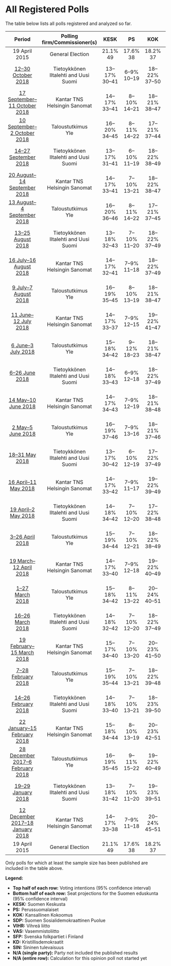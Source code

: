 # All Registered Polls

The table below lists all polls registered and analyzed so far.

| Period     | Polling firm/Commissioner(s) | KESK | PS | KOK | SDP | VIHR | VAS | SFP | KD | SIN |
|:----------:|:----------------------------:|:--:|:--:|:--:|:--:|:--:|:--:|:--:|:--:|:--:|
| 19 April 2015 | General Election | 21.1% <br> 49 | 17.6% <br> 38 | 18.2% <br> 37 | 16.5% <br> 34 | 8.5% <br> 15 | 7.1% <br> 12 | 4.9% <br> 9 | 3.5% <br> 5 | 0.0% <br> 0 |
| [12–30 October 2018](2018-10-30-Tietoykkönen.html) | Tietoykkönen <br> Iltalehti and Uusi Suomi | 13–17% <br> 30–41 | 6–9% <br> 10–19 | 18–22% <br> 37–50 | 20–25% <br> 44–58 | 11–15% <br> 20–31 | 8–11% <br> 14–22 | 3–6% <br> 6–11 | 3–5% <br> 1–6 | 2–3% <br> 0–1 |
| [17 September–11 October 2018](2018-10-11-KantarTNS.html) | Kantar TNS <br> Helsingin Sanomat | 14–17% <br> 33–41 | 8–10% <br> 14–21 | 18–21% <br> 38–47 | 20–24% <br> 46–53 | 11–13% <br> 20–25 | 9–11% <br> 16–22 | 4–5% <br> 7–11 | 3–5% <br> 2–6 | 1–2% <br> 0 |
| [10 September–2 October 2018](2018-10-02-Taloustutkimus.html) | Taloustutkimus <br> Yle | 16–20% <br> 34–45 | 8–11% <br> 14–22 | 17–21% <br> 37–44 | 20–25% <br> 45–56 | 10–13% <br> 18–26 | 8–12% <br> 16–22 | 3–5% <br> 4–9 | 3–5% <br> 4–6 | 1–2% <br> 0 |
| [14–27 September 2018](2018-09-27-Tietoykkönen.html) | Tietoykkönen <br> Iltalehti and Uusi Suomi | 13–17% <br> 31–41 | 6–10% <br> 11–19 | 18–22% <br> 38–49 | 20–25% <br> 45–57 | 10–14% <br> 18–29 | 8–11% <br> 14–22 | 3–6% <br> 6–11 | 3–5% <br> 2–6 | 2–4% <br> 0–1 |
| [20 August–14 September 2018](2018-09-14-KantarTNS.html) | Kantar TNS <br> Helsingin Sanomat | 14–17% <br> 33–41 | 7–10% <br> 13–21 | 18–22% <br> 38–47 | 19–23% <br> 43–55 | 11–15% <br> 20–30 | 8–11% <br> 16–22 | 4–6% <br> 7–11 | 3–5% <br> 2–6 | 1–2% <br> 0–1 |
| [13 August–4 September 2018](2018-09-04-Taloustutkimus.html) | Taloustutkimus <br> Yle | 16–20% <br> 36–46 | 8–11% <br> 14–22 | 17–21% <br> 37–45 | 18–22% <br> 41–50 | 11–14% <br> 20–29 | 8–11% <br> 13–20 | 3–5% <br> 7–11 | 3–5% <br> 0–6 | 1–2% <br> 0 |
| [13–25 August 2018](2018-08-25-Tietoykkönen.html) | Tietoykkönen <br> Iltalehti and Uusi Suomi | 13–18% <br> 32–43 | 7–10% <br> 11–20 | 18–22% <br> 37–49 | 20–24% <br> 43–56 | 11–15% <br> 20–31 | 8–11% <br> 13–21 | 3–6% <br> 6–11 | 3–5% <br> 1–6 | 1–3% <br> 0–1 |
| [16 July–16 August 2018](2018-08-16-KantarTNS.html) | Kantar TNS <br> Helsingin Sanomat | 14–17% <br> 32–41 | 7–9% <br> 11–18 | 18–22% <br> 37–49 | 20–24% <br> 43–54 | 12–15% <br> 22–31 | 8–11% <br> 15–22 | 3–5% <br> 6–11 | 3–5% <br> 2–6 | 1–2% <br> 0 |
| [9 July–7 August 2018](2018-08-07-Taloustutkimus.html) | Taloustutkimus <br> Yle | 16–19% <br> 35–45 | 8–10% <br> 13–19 | 18–21% <br> 38–47 | 20–23% <br> 44–52 | 12–15% <br> 23–30 | 7–9% <br> 11–16 | 4–5% <br> 7–10 | 3–5% <br> 3–6 | 1% <br> 0 |
| [11 June–12 July 2018](2018-07-12-KantarTNS.html) | Kantar TNS <br> Helsingin Sanomat | 14–17% <br> 33–37 | 7–9% <br> 12–15 | 19–22% <br> 41–47 | 21–24% <br> 47–50 | 12–15% <br> 23–28 | 9–11% <br> 17–20 | 4–5% <br> 7–9 | 3–5% <br> 6 | 1–2% <br> 0 |
| [6 June–3 July 2018](2018-07-03-Taloustutkimus.html) | Taloustutkimus <br> Yle | 15–18% <br> 34–42 | 9–12% <br> 18–23 | 18–21% <br> 38–47 | 19–22% <br> 42–48 | 13–15% <br> 23–31 | 8–10% <br> 13–18 | 3–4% <br> 4–7 | 3–4% <br> 2–6 | 1–2% <br> 0 |
| [6–26 June 2018](2018-06-26-Tietoykkönen.html) | Tietoykkönen <br> Iltalehti and Uusi Suomi | 14–18% <br> 33–43 | 6–9% <br> 12–18 | 18–22% <br> 37–49 | 18–23% <br> 40–49 | 12–16% <br> 23–31 | 8–11% <br> 14–22 | 4–6% <br> 7–11 | 3–5% <br> 3–6 | 2–4% <br> 0–1 |
| [14 May–10 June 2018](2018-06-10-KantarTNS.html) | Kantar TNS <br> Helsingin Sanomat | 14–17% <br> 34–43 | 7–9% <br> 12–19 | 18–21% <br> 38–48 | 20–23% <br> 45–52 | 12–15% <br> 23–30 | 8–10% <br> 15–21 | 4–5% <br> 7–11 | 3–5% <br> 4–6 | 1–2% <br> 0 |
| [2 May–5 June 2018](2018-06-05-Taloustutkimus.html) | Taloustutkimus <br> Yle | 16–19% <br> 37–46 | 7–9% <br> 13–16 | 18–21% <br> 37–46 | 19–21% <br> 41–48 | 13–16% <br> 25–32 | 8–10% <br> 15–19 | 3–5% <br> 6–9 | 3–4% <br> 1–6 | 1–2% <br> 0 |
| [18–31 May 2018](2018-05-31-Tietoykkönen.html) | Tietoykkönen <br> Iltalehti and Uusi Suomi | 13–17% <br> 30–42 | 6–10% <br> 12–19 | 17–22% <br> 37–49 | 19–24% <br> 43–56 | 11–15% <br> 19–31 | 7–11% <br> 13–21 | 4–6% <br> 7–11 | 3–6% <br> 4–8 | 2–4% <br> 0–1 |
| [16 April–11 May 2018](2018-05-11-KantarTNS.html) | Kantar TNS <br> Helsingin Sanomat | 14–17% <br> 33–42 | 7–9% <br> 11–17 | 19–22% <br> 39–49 | 20–23% <br> 43–51 | 13–16% <br> 24–31 | 8–10% <br> 13–19 | 4–5% <br> 7–10 | 3–5% <br> 2–6 | 1–2% <br> 0 |
| [19 April–2 May 2018](2018-05-02-Tietoykkönen.html) | Tietoykkönen <br> Iltalehti and Uusi Suomi | 14–18% <br> 34–42 | 7–10% <br> 12–20 | 17–22% <br> 38–48 | 19–24% <br> 45–55 | 11–15% <br> 22–30 | 7–10% <br> 13–19 | 3–6% <br> 7–11 | 3–5% <br> 3–6 | 1–3% <br> 0–1 |
| [3–26 April 2018](2018-04-26-Taloustutkimus.html) | Taloustutkimus <br> Yle | 15–19% <br> 34–44 | 7–10% <br> 12–21 | 18–22% <br> 38–49 | 18–22% <br> 38–48 | 13–17% <br> 25–33 | 8–11% <br> 14–21 | 3–5% <br> 4–10 | 3–4% <br> 0–6 | 1–2% <br> 0 |
| [19 March–12 April 2018](2018-04-12-KantarTNS.html) | Kantar TNS <br> Helsingin Sanomat | 14–17% <br> 33–40 | 7–9% <br> 12–18 | 19–22% <br> 40–49 | 20–23% <br> 46–52 | 13–15% <br> 24–31 | 8–10% <br> 14–20 | 3–5% <br> 6–10 | 3–4% <br> 2–6 | 1–2% <br> 0 |
| [1–27 March 2018](2018-03-27-Taloustutkimus.html) | Taloustutkimus <br> Yle | 15–18% <br> 34–42 | 8–11% <br> 13–22 | 20–24% <br> 40–51 | 18–22% <br> 39–51 | 13–16% <br> 23–31 | 8–10% <br> 13–19 | 3–5% <br> 4–8 | 3–4% <br> 1–6 | 1–2% <br> 0 |
| [16–26 March 2018](2018-03-26-Tietoykkönen.html) | Tietoykkönen <br> Iltalehti and Uusi Suomi | 14–18% <br> 32–42 | 7–10% <br> 12–20 | 18–22% <br> 37–49 | 19–23% <br> 43–53 | 11–15% <br> 22–30 | 7–10% <br> 12–19 | 3–6% <br> 7–11 | 3–5% <br> 2–6 | 1–3% <br> 0–1 |
| [19 February–15 March 2018](2018-03-15-KantarTNS.html) | Kantar TNS <br> Helsingin Sanomat | 15–17% <br> 34–40 | 7–10% <br> 13–20 | 20–23% <br> 41–50 | 19–22% <br> 43–50 | 13–16% <br> 25–31 | 7–10% <br> 12–18 | 3–5% <br> 6–10 | 3–4% <br> 0–6 | 1–2% <br> 0 |
| [7–28 February 2018](2018-02-28-Taloustutkimus.html) | Taloustutkimus <br> Yle | 15–19% <br> 35–44 | 7–10% <br> 13–21 | 18–22% <br> 39–48 | 19–23% <br> 41–52 | 13–16% <br> 25–32 | 8–10% <br> 15–19 | 2–4% <br> 3–7 | 3–4% <br> 1–6 | 1–2% <br> 0 |
| [14–26 February 2018](2018-02-26-Tietoykkönen.html) | Tietoykkönen <br> Iltalehti and Uusi Suomi | 14–18% <br> 33–40 | 7–10% <br> 13–21 | 18–23% <br> 39–50 | 17–22% <br> 38–47 | 12–16% <br> 22–30 | 7–11% <br> 14–20 | 4–6% <br> 7–12 | 3–5% <br> 3–6 | 2–3% <br> 0–1 |
| [22 January–15 February 2018](2018-02-15-KantarTNS.html) | Kantar TNS <br> Helsingin Sanomat | 15–18% <br> 34–44 | 8–10% <br> 13–19 | 20–23% <br> 42–51 | 17–21% <br> 38–46 | 13–16% <br> 25–32 | 8–10% <br> 14–21 | 3–5% <br> 6–11 | 3–4% <br> 1–6 | 1–2% <br> 0 |
| [28 December 2017–6 February 2018](2018-02-06-Taloustutkimus.html) | Taloustutkimus <br> Yle | 16–19% <br> 35–45 | 9–11% <br> 15–22 | 19–22% <br> 40–49 | 17–20% <br> 38–45 | 13–15% <br> 24–30 | 7–9% <br> 12–17 | 4–5% <br> 7–11 | 3–4% <br> 0–6 | 1–2% <br> 0 |
| [19–29 January 2018](2018-01-29-Tietoykkönen.html) | Tietoykkönen <br> Iltalehti and Uusi Suomi | 13–18% <br> 31–42 | 7–10% <br> 11–20 | 19–23% <br> 39–51 | 17–22% <br> 38–48 | 13–17% <br> 24–33 | 7–10% <br> 12–19 | 4–6% <br> 6–11 | 3–5% <br> 2–6 | 2–4% <br> 0–2 |
| [12 December 2017–18 January 2018](2018-01-18-KantarTNS.html) | Kantar TNS <br> Helsingin Sanomat | 14–17% <br> 33–38 | 7–9% <br> 11–18 | 20–24% <br> 45–51 | 17–21% <br> 38–47 | 14–17% <br> 27–32 | 8–10% <br> 14–18 | 4–5% <br> 7–10 | 3–4% <br> 2–6 | 1–2% <br> 0 |
| 19 April 2015 | General Election | 21.1% <br> 49 | 17.6% <br> 38 | 18.2% <br> 37 | 16.5% <br> 34 | 8.5% <br> 15 | 7.1% <br> 12 | 4.9% <br> 9 | 3.5% <br> 5 | 0.0% <br> 0 |

Only polls for which at least the sample size has been published are included in the table above.

**Legend:**
+ **Top half of each row:** Voting intentions (95% confidence interval)
+ **Bottom half of each row:** Seat projections for the Suomen eduskunta (95% confidence interval)
+ **KESK:** Suomen Keskusta
+ **PS:** Perussuomalaiset
+ **KOK:** Kansallinen Kokoomus
+ **SDP:** Suomen Sosialidemokraattinen Puolue
+ **VIHR:** Vihreä liitto
+ **VAS:** Vasemmistoliitto
+ **SFP:** Svenska folkpartiet i Finland
+ **KD:** Kristillisdemokraatit
+ **SIN:** Sininen tulevaisuus
+ **N/A (single party):** Party not included the published results
+ **N/A (entire row):** Calculation for this opinion poll not started yet


